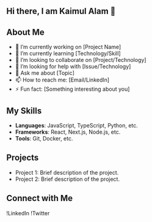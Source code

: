 ## Hi there, I am Kaimul Alam 👋

## About Me
- 🔭 I’m currently working on [Project Name]
- 🌱 I’m currently learning [Technology/Skill]
- 👯 I’m looking to collaborate on [Project/Technology]
- 🤔 I’m looking for help with [Issue/Technology]
- 💬 Ask me about [Topic]
- 📫 How to reach me: [Email/LinkedIn]
- ⚡ Fun fact: [Something interesting about you]

## My Skills
- **Languages**: JavaScript, TypeScript, Python, etc.
- **Frameworks**: React, Next.js, Node.js, etc.
- **Tools**: Git, Docker, etc.

## Projects
- Project 1: Brief description of the project.
- Project 2: Brief description of the project.

## Connect with Me
!LinkedIn
!Twitter

<!--
**kaimul1984/kaimul1984** is a ✨ _special_ ✨ repository because its `README.md` (this file) appears on your GitHub profile.

Here are some ideas to get you started:

- 🔭 I’m currently working on expenses tracker project
- 🌱 I’m currently learning Next.js, React, Typescript, node.js
- 👯 I’m looking to collaborate on ...
- 🤔 I’m looking for help with ...
- 💬 Ask me about ...
- 📫 How to reach me: ...
- 😄 Pronouns: ...
- ⚡ Fun fact: ...
-->
